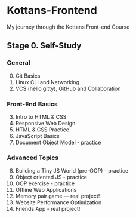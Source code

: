 # Kottans-Frontend
My journey through the Kottans Front-end Course

## Stage 0. Self-Study

### General
0. Git Basics
1. Linux CLI and Networking
2. VCS (hello gitty), GitHub and Collaboration

### Front-End Basics
3. Intro to HTML & CSS
4. Responsive Web Design
5. HTML & CSS Practice
6. JavaScript Basics
7. Document Object Model - practice

### Advanced Topics
8. Building a Tiny JS World (pre-OOP) - practice
9. Object oriented JS - practice
10. OOP exercise - practice
11. Offline Web Applications
12. Memory pair game — real project!
13. Website Performance Optimization
14. Friends App - real project!
